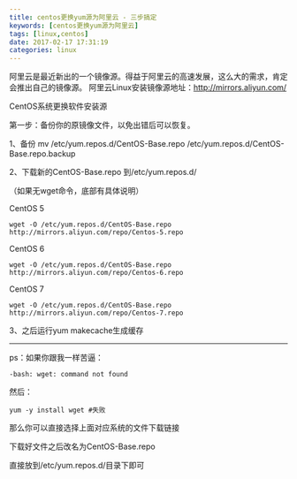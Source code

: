 ```yaml
---
title: centos更换yum源为阿里云 - 三步搞定
keywords: [centos更换yum源为阿里云]
tags: [linux,centos]
date: 2017-02-17 17:31:19
categories: linux
---
```

阿里云是最近新出的一个镜像源。得益于阿里云的高速发展，这么大的需求，肯定会推出自己的镜像源。
阿里云Linux安装镜像源地址：http://mirrors.aliyun.com/

CentOS系统更换软件安装源

第一步：备份你的原镜像文件，以免出错后可以恢复。

1、备份
mv /etc/yum.repos.d/CentOS-Base.repo /etc/yum.repos.d/CentOS-Base.repo.backup

2、下载新的CentOS-Base.repo 到/etc/yum.repos.d/

（如果无wget命令，底部有具体说明）

CentOS 5
```
wget -O /etc/yum.repos.d/CentOS-Base.repo http://mirrors.aliyun.com/repo/Centos-5.repo
```
CentOS 6
```
wget -O /etc/yum.repos.d/CentOS-Base.repo http://mirrors.aliyun.com/repo/Centos-6.repo
```
CentOS 7
```
wget -O /etc/yum.repos.d/CentOS-Base.repo http://mirrors.aliyun.com/repo/Centos-7.repo
```
3、之后运行yum makecache生成缓存

---

ps：如果你跟我一样苦逼：
```
-bash: wget: command not found
```
然后：
```
yum -y install wget #失败
```
那么你可以直接选择上面对应系统的文件下载链接

下载好文件之后改名为CentOS-Base.repo

直接放到/etc/yum.repos.d/目录下即可
